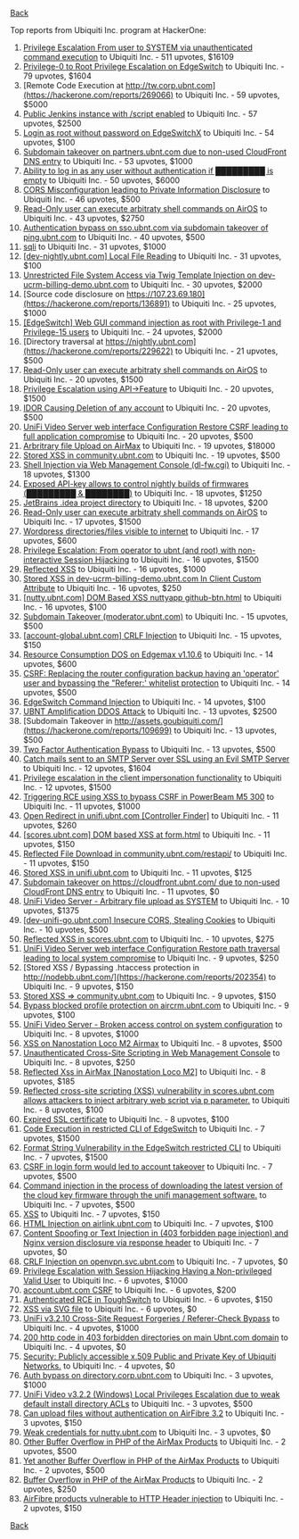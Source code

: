 [Back](../README.md)

Top reports from Ubiquiti Inc. program at HackerOne:

1. [Privilege Escalation From user to SYSTEM via unauthenticated command execution](https://hackerone.com/reports/544928) to Ubiquiti Inc. - 511 upvotes, $16109
2. [Privilege-0 to Root Privilege Escalation on EdgeSwitch](https://hackerone.com/reports/511025) to Ubiquiti Inc. - 79 upvotes, $1604
3. [Remote Code Execution at http://tw.corp.ubnt.com](https://hackerone.com/reports/269066) to Ubiquiti Inc. - 59 upvotes, $5000
4. [Public Jenkins instance with /script enabled](https://hackerone.com/reports/403402) to Ubiquiti Inc. - 57 upvotes, $2500
5. [Login as root without password on EdgeSwitchX](https://hackerone.com/reports/512958) to Ubiquiti Inc. - 54 upvotes, $100
6. [Subdomain takeover on partners.ubnt.com due to non-used CloudFront DNS entry](https://hackerone.com/reports/145224) to Ubiquiti Inc. - 53 upvotes, $1000
7. [Ability to log in as any user without authentication if █████████ is empty](https://hackerone.com/reports/215053) to Ubiquiti Inc. - 50 upvotes, $6000
8. [CORS Misconfiguration leading to Private Information Disclosure](https://hackerone.com/reports/430249) to Ubiquiti Inc. - 46 upvotes, $500
9. [Read-Only user can execute arbitraty shell commands on AirOS](https://hackerone.com/reports/139398) to Ubiquiti Inc. - 43 upvotes, $2750
10. [Authentication bypass on sso.ubnt.com via subdomain takeover of ping.ubnt.com](https://hackerone.com/reports/172137) to Ubiquiti Inc. - 40 upvotes, $500
11. [sqli](https://hackerone.com/reports/207695) to Ubiquiti Inc. - 31 upvotes, $1000
12. [[dev-nightly.ubnt.com] Local File Reading](https://hackerone.com/reports/260420) to Ubiquiti Inc. - 31 upvotes, $100
13. [Unrestricted File System Access via Twig Template Injection on dev-ucrm-billing-demo.ubnt.com](https://hackerone.com/reports/301406) to Ubiquiti Inc. - 30 upvotes, $2000
14. [Source code disclosure on https://107.23.69.180](https://hackerone.com/reports/136891) to Ubiquiti Inc. - 25 upvotes, $1000
15. [[EdgeSwitch] Web GUI command injection as root with Privilege-1 and Privilege-15 users](https://hackerone.com/reports/197958) to Ubiquiti Inc. - 24 upvotes, $2000
16. [Directory traversal at https://nightly.ubnt.com](https://hackerone.com/reports/229622) to Ubiquiti Inc. - 21 upvotes, $500
17. [Read-Only user can execute arbitraty shell commands on AirOS](https://hackerone.com/reports/128750) to Ubiquiti Inc. - 20 upvotes, $1500
18. [Privilege Escalation using API-&gt;Feature](https://hackerone.com/reports/239719) to Ubiquiti Inc. - 20 upvotes, $1500
19. [IDOR Causing Deletion of any account](https://hackerone.com/reports/156537) to Ubiquiti Inc. - 20 upvotes, $500
20. [UniFi Video Server web interface Configuration Restore CSRF leading to full application compromise](https://hackerone.com/reports/329749) to Ubiquiti Inc. - 20 upvotes, $500
21. [Arbritrary file Upload on AirMax](https://hackerone.com/reports/73480) to Ubiquiti Inc. - 19 upvotes, $18000
22. [Stored XSS in community.ubnt.com](https://hackerone.com/reports/179164) to Ubiquiti Inc. - 19 upvotes, $500
23. [Shell Injection via Web Management Console (dl-fw.cgi)](https://hackerone.com/reports/121940) to Ubiquiti Inc. - 18 upvotes, $1300
24. [Exposed API-key allows to control nightly builds of firmwares (█████████ &amp; ████████)](https://hackerone.com/reports/179986) to Ubiquiti Inc. - 18 upvotes, $1250
25. [JetBrains .idea project directory](https://hackerone.com/reports/80990) to Ubiquiti Inc. - 18 upvotes, $200
26. [Read-Only user can execute arbitraty shell commands on AirOS](https://hackerone.com/reports/119317) to Ubiquiti Inc. - 17 upvotes, $1500
27. [Wordpress directories/files visible to internet](https://hackerone.com/reports/201984) to Ubiquiti Inc. - 17 upvotes, $600
28. [Privilege Escalation: From operator to ubnt (and root) with non-interactive Session Hijacking](https://hackerone.com/reports/241044) to Ubiquiti Inc. - 16 upvotes, $1500
29. [Reflected XSS](https://hackerone.com/reports/304175) to Ubiquiti Inc. - 16 upvotes, $1000
30. [Stored XSS in dev-ucrm-billing-demo.ubnt.com In Client Custom Attribute](https://hackerone.com/reports/275515) to Ubiquiti Inc. - 16 upvotes, $250
31. [[nutty.ubnt.com] DOM Based XSS nuttyapp github-btn.html](https://hackerone.com/reports/200753) to Ubiquiti Inc. - 16 upvotes, $100
32. [Subdomain Takeover (moderator.ubnt.com)](https://hackerone.com/reports/181665) to Ubiquiti Inc. - 15 upvotes, $500
33. [[account-global.ubnt.com] CRLF Injection](https://hackerone.com/reports/145128) to Ubiquiti Inc. - 15 upvotes, $150
34. [Resource Consumption DOS on Edgemax v1.10.6](https://hackerone.com/reports/406614) to Ubiquiti Inc. - 14 upvotes, $600
35. [CSRF: Replacing the router configuration backup having an 'operator' user and bypassing the "Referer:' whitelist protection](https://hackerone.com/reports/240098) to Ubiquiti Inc. - 14 upvotes, $500
36. [EdgeSwitch Command Injection](https://hackerone.com/reports/508256) to Ubiquiti Inc. - 14 upvotes, $100
37. [UBNT Amplification DDOS Attack](https://hackerone.com/reports/221625) to Ubiquiti Inc. - 13 upvotes, $2500
38. [Subdomain Takeover in http://assets.goubiquiti.com/](https://hackerone.com/reports/109699) to Ubiquiti Inc. - 13 upvotes, $500
39. [Two Factor Authentication Bypass](https://hackerone.com/reports/350288) to Ubiquiti Inc. - 13 upvotes, $500
40. [Catch mails sent to an SMTP Server over SSL using an Evil SMTP Server](https://hackerone.com/reports/519582) to Ubiquiti Inc. - 12 upvotes, $1604
41. [Privilege escalation in the client impersonation functionality](https://hackerone.com/reports/221454) to Ubiquiti Inc. - 12 upvotes, $1500
42. [Triggering RCE using XSS to bypass CSRF in PowerBeam M5 300](https://hackerone.com/reports/289264) to Ubiquiti Inc. - 11 upvotes, $1000
43. [Open Redirect in unifi.ubnt.com [Controller Finder]](https://hackerone.com/reports/141355) to Ubiquiti Inc. - 11 upvotes, $260
44. [[scores.ubnt.com] DOM based XSS at form.html](https://hackerone.com/reports/158484) to Ubiquiti Inc. - 11 upvotes, $150
45. [Reflected File Download in community.ubnt.com/restapi/](https://hackerone.com/reports/107960) to Ubiquiti Inc. - 11 upvotes, $150
46. [Stored XSS in unifi.ubnt.com](https://hackerone.com/reports/142084) to Ubiquiti Inc. - 11 upvotes, $125
47. [Subdomain takeover on https://cloudfront.ubnt.com/ due to non-used CloudFront DNS entry](https://hackerone.com/reports/210188) to Ubiquiti Inc. - 11 upvotes, $0
48. [UniFi Video Server - Arbitrary file upload as SYSTEM](https://hackerone.com/reports/129641) to Ubiquiti Inc. - 10 upvotes, $1375
49. [[dev-unifi-go.ubnt.com] Insecure CORS, Stealing Cookies](https://hackerone.com/reports/219014) to Ubiquiti Inc. - 10 upvotes, $500
50. [Reflected XSS in scores.ubnt.com](https://hackerone.com/reports/130889) to Ubiquiti Inc. - 10 upvotes, $275
51. [UniFi Video Server web interface Configuration Restore path traversal leading to local system compromise](https://hackerone.com/reports/329770) to Ubiquiti Inc. - 9 upvotes, $250
52. [Stored XSS / Bypassing .htaccess protection in http://nodebb.ubnt.com/](https://hackerone.com/reports/202354) to Ubiquiti Inc. - 9 upvotes, $150
53. [Stored XSS =&gt; community.ubnt.com](https://hackerone.com/reports/294048) to Ubiquiti Inc. - 9 upvotes, $150
54. [Bypass blocked profile protection on aircrm.ubnt.com](https://hackerone.com/reports/332631) to Ubiquiti Inc. - 9 upvotes, $100
55. [UniFi Video Server - Broken access control on system configuration](https://hackerone.com/reports/129698) to Ubiquiti Inc. - 8 upvotes, $1000
56. [XSS on Nanostation Loco M2 Airmax](https://hackerone.com/reports/158287) to Ubiquiti Inc. - 8 upvotes, $500
57. [Unauthenticated Cross-Site Scripting in Web Management Console](https://hackerone.com/reports/121941) to Ubiquiti Inc. - 8 upvotes, $250
58. [Reflected Xss in AirMax [Nanostation Loco M2]](https://hackerone.com/reports/149287) to Ubiquiti Inc. - 8 upvotes, $185
59. [Reflected cross-site scripting (XSS) vulnerability in scores.ubnt.com allows attackers to inject arbitrary web script via p parameter.](https://hackerone.com/reports/208622) to Ubiquiti Inc. - 8 upvotes, $100
60. [Expired SSL certificate](https://hackerone.com/reports/220615) to Ubiquiti Inc. - 8 upvotes, $100
61. [Code Execution in restricted CLI of EdgeSwitch](https://hackerone.com/reports/313245) to Ubiquiti Inc. - 7 upvotes, $1500
62. [Format String Vulnerability in the EdgeSwitch restricted CLI](https://hackerone.com/reports/311884) to Ubiquiti Inc. - 7 upvotes, $1500
63. [CSRF in login form would led to account takeover](https://hackerone.com/reports/50703) to Ubiquiti Inc. - 7 upvotes, $500
64. [Command injection in the process of downloading the latest version of the cloud key firmware through the unifi management software.](https://hackerone.com/reports/183458) to Ubiquiti Inc. - 7 upvotes, $500
65. [XSS](https://hackerone.com/reports/219170) to Ubiquiti Inc. - 7 upvotes, $150
66. [HTML Injection on airlink.ubnt.com](https://hackerone.com/reports/226783) to Ubiquiti Inc. - 7 upvotes, $100
67. [Content Spoofing or Text Injection in (403 forbidden page injection) and Nginx version disclosure via response header](https://hackerone.com/reports/203391) to Ubiquiti Inc. - 7 upvotes, $0
68. [CRLF Injection on openvpn.svc.ubnt.com](https://hackerone.com/reports/232327) to Ubiquiti Inc. - 7 upvotes, $0
69. [Privilege Escalation with Session Hijacking Having a Non-privileged Valid User](https://hackerone.com/reports/242407) to Ubiquiti Inc. - 6 upvotes, $1000
70. [account.ubnt.com CSRF](https://hackerone.com/reports/101909) to Ubiquiti Inc. - 6 upvotes, $200
71. [Authenticated RCE in ToughSwitch](https://hackerone.com/reports/273449) to Ubiquiti Inc. - 6 upvotes, $150
72. [XSS via SVG file](https://hackerone.com/reports/212253) to Ubiquiti Inc. - 6 upvotes, $0
73. [UniFi v3.2.10 Cross-Site Request Forgeries / Referer-Check Bypass](https://hackerone.com/reports/52635) to Ubiquiti Inc. - 4 upvotes, $1000
74. [200 http code in 403 forbidden directories on main Ubnt.com domain](https://hackerone.com/reports/220150) to Ubiquiti Inc. - 4 upvotes, $0
75. [Security: Publicly accessible x.509 Public and Private Key of Ubiquiti Networks.](https://hackerone.com/reports/265701) to Ubiquiti Inc. - 4 upvotes, $0
76. [Auth bypass on directory.corp.ubnt.com](https://hackerone.com/reports/116504) to Ubiquiti Inc. - 3 upvotes, $1000
77. [UniFi Video v3.2.2 (Windows) Local Privileges Escalation due to weak default install directory ACLs](https://hackerone.com/reports/140793) to Ubiquiti Inc. - 3 upvotes, $500
78. [Can upload files without authentication on AirFibre 3.2](https://hackerone.com/reports/201529) to Ubiquiti Inc. - 3 upvotes, $150
79. [Weak credentials for nutty.ubnt.com](https://hackerone.com/reports/204052) to Ubiquiti Inc. - 3 upvotes, $0
80. [Other Buffer Overflow in PHP of the AirMax Products](https://hackerone.com/reports/74004) to Ubiquiti Inc. - 2 upvotes, $500
81. [Yet another Buffer Overflow in PHP of the AirMax Products](https://hackerone.com/reports/74025) to Ubiquiti Inc. - 2 upvotes, $500
82. [Buffer Overflow in PHP of the AirMax Products](https://hackerone.com/reports/73491) to Ubiquiti Inc. - 2 upvotes, $250
83. [AirFibre products vulnerable to HTTP Header injection](https://hackerone.com/reports/203673) to Ubiquiti Inc. - 2 upvotes, $150


[Back](../README.md)